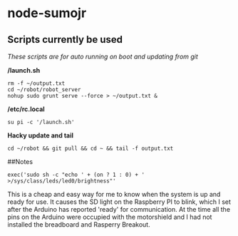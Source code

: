 # node-sumojr

## Scripts currently be used
*These scripts are for auto running on boot and updating from git*

**/launch.sh**

    rm -f ~/output.txt
    cd ~/robot/robot_server
    nohup sudo grunt serve --force > ~/output.txt &

**/etc/rc.local**

    su pi -c '/launch.sh'

**Hacky update and tail**

`cd ~/robot && git pull && cd ~ && tail -f output.txt`

##Notes

    exec('sudo sh -c "echo ' + (on ? 1 : 0) + ' >/sys/class/leds/led0/brightness"'

This is a cheap and easy way for me to know when the system is up and ready for use. 
It causes the SD light on the Raspberry PI to blink, which I set after the Arduino has reported
'ready' for communication. At the time all the pins on the Arduino were occupied with the 
motorshield and I had not installed the breadboard and Rasperry Breakout.
 